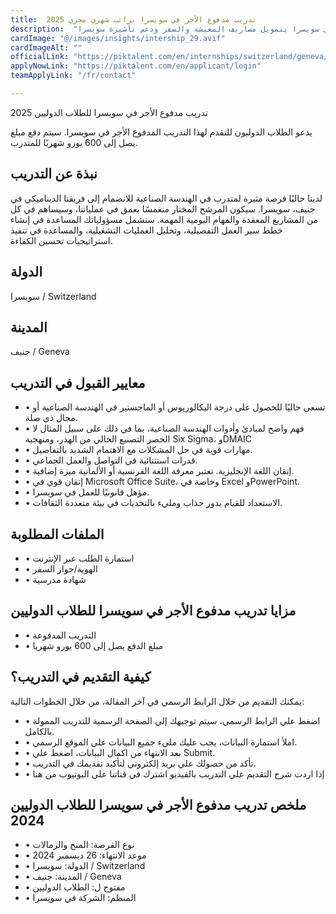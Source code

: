```yaml
---
title:  تدريب مدفوع الأجر في سويسرا براتب شهري مجزي 2025 
description:  "سافر سويسرا مجانا من خلال فرصة التدريب الممول بالكامل في سويسرا بتمويل مصاريف المعيشة والسفر ودعم تأشيرة سويسرا." 
cardImage: "@/images/insights/intership_29.avif" 
cardImageAlt: "" 
officialLink: "https://piktalent.com/en/internships/switzerland/geneva/paid-industrial-engineering-internship-in-geneva-switzerland%3Futm_campaign=google_jobs_apply%26#038;utm_source=google_jobs_apply%26#038;utm_medium=organic" 
applyNowLink: "https://piktalent.com/en/applicant/login" 
teamApplyLink: "/fr/contact"

---
```


تدريب مدفوع الأجر في سويسرا للطلاب الدوليين 2025

يدعو الطلاب الدوليون للتقدم لهذا التدريب المدفوع الأجر في سويسرا. سيتم دفع مبلغ يصل إلى 600 يورو شهريًا للمتدرب.

## نبذة عن التدريب

لدينا حاليًا فرصة مثيرة لمتدرب في الهندسة الصناعية للانضمام إلى فريقنا الديناميكي في جنيف، سويسرا. سيكون المرشح المختار منغمسًا بعمق في عملياتنا، وسيساهم في كل من المشاريع المعقدة والمهام اليومية المهمة. ستشمل مسؤولياتك المساعدة في إنشاء خطط سير العمل التفصيلية، وتحليل العمليات التشغيلية، والمساعدة في تنفيذ استراتيجيات تحسين الكفاءة.

## الدولة

سويسرا / Switzerland

## المدينة

جنيف / Geneva

## معايير القبول في التدريب

- • تسعى حاليًا للحصول على درجة البكالوريوس أو الماجستير في الهندسة الصناعية أو مجال ذي صلة.
- • فهم واضح لمبادئ وأدوات الهندسة الصناعية، بما في ذلك على سبيل المثال لا الحصر التصنيع الخالي من الهدر، ومنهجية Six Sigma، وDMAIC
- • مهارات قوية في حل المشكلات مع الاهتمام الشديد بالتفاصيل.
- • قدرات استثنائية في التواصل والعمل الجماعي.
- • إتقان اللغة الإنجليزية. تعتبر معرفة اللغة الفرنسية أو الألمانية ميزة إضافية.
- • إتقان قوي في Microsoft Office Suite، وخاصة في Excel وPowerPoint.
- • مؤهل قانونيًا للعمل في سويسرا.
- • الاستعداد للقيام بدور جذاب ومليء بالتحديات في بيئة متعددة الثقافات.

## الملفات المطلوبة

- • استمارة الطلب عبر الإنترنت
- • الهوية/جواز السفر
- • شهادة مدرسية

## مزايا تدريب مدفوع الأجر في سويسرا للطلاب الدوليين

- • التدريب المدفوعة
- • مبلغ الدفع يصل إلى 600 يورو شهريا

## كيفية التقديم في التدريب؟

يمكنك التقديم من خلال الرابط الرسمي في آخر المقالة، من خلال الخطوات التالية:

- • اضغط علي الرابط الرسمي، سيتم توجيهك إلي الصفحة الرسمية للتدريب الممولة بالكامل.
- • املأ استمارة البيانات، يجب عليك مليء جميع البيانات علي الموقع الرسمي.
- • بعد الانتهاء من اكمال البيانات، اضغط علي Submit.
- • تأكد من حصولك علي بريد إلكتروني لتأكيد تقديمك في التدريب.
- • إذا اردت شرح التقديم علي التدريب بالفيديو اشترك في قناتنا علي اليوتيوب من هنا

## ملخص تدريب مدفوع الأجر في سويسرا للطلاب الدوليين 2024

- • نوع الفرصة: المنح والزمالات
- • موعد الانتهاء: 26 ديسمبر 2024
- • الدولة: سويسرا / Switzerland
- • المدينة: جنيف / Geneva
- • مفتوح ل: الطلاب الدوليين
- • المنظم: الشركة في سويسرا

